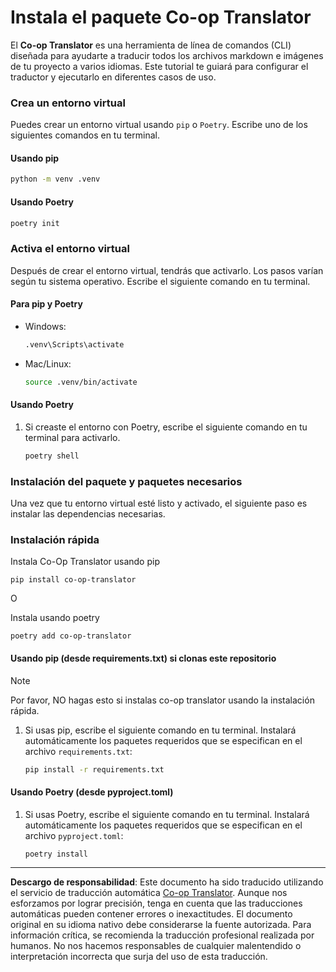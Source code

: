 <!--
CO_OP_TRANSLATOR_METADATA:
{
  "original_hash": "510827ad22a2031a50838919c3594828",
  "translation_date": "2025-10-15T02:11:01+00:00",
  "source_file": "getting_started/command-line-guide/install-package.md",
  "language_code": "es"
}
-->
# Instala el paquete Co-op Translator

El **Co-op Translator** es una herramienta de línea de comandos (CLI) diseñada para ayudarte a traducir todos los archivos markdown e imágenes de tu proyecto a varios idiomas. Este tutorial te guiará para configurar el traductor y ejecutarlo en diferentes casos de uso.

### Crea un entorno virtual

Puedes crear un entorno virtual usando `pip` o `Poetry`. Escribe uno de los siguientes comandos en tu terminal.

#### Usando pip

```bash
python -m venv .venv
```

#### Usando Poetry

```bash
poetry init
```

### Activa el entorno virtual

Después de crear el entorno virtual, tendrás que activarlo. Los pasos varían según tu sistema operativo. Escribe el siguiente comando en tu terminal.

#### Para pip y Poetry

- Windows:

    ```bash
    .venv\Scripts\activate
    ```

- Mac/Linux:

    ```bash
    source .venv/bin/activate
    ```

#### Usando Poetry

1. Si creaste el entorno con Poetry, escribe el siguiente comando en tu terminal para activarlo.

    ```bash
    poetry shell
    ```

### Instalación del paquete y paquetes necesarios

Una vez que tu entorno virtual esté listo y activado, el siguiente paso es instalar las dependencias necesarias.

### Instalación rápida

Instala Co-Op Translator usando pip

```
pip install co-op-translator
```
O 

Instala usando poetry
```
poetry add co-op-translator
```

#### Usando pip (desde requirements.txt) si clonas este repositorio 

> [!NOTE]
> Por favor, NO hagas esto si instalas co-op translator usando la instalación rápida.

1. Si usas pip, escribe el siguiente comando en tu terminal. Instalará automáticamente los paquetes requeridos que se especifican en el archivo `requirements.txt`:

    ```bash
    pip install -r requirements.txt
    ```

#### Usando Poetry (desde pyproject.toml)

1. Si usas Poetry, escribe el siguiente comando en tu terminal. Instalará automáticamente los paquetes requeridos que se especifican en el archivo `pyproject.toml`:

    ```bash
    poetry install
    ```

---

**Descargo de responsabilidad**:
Este documento ha sido traducido utilizando el servicio de traducción automática [Co-op Translator](https://github.com/Azure/co-op-translator). Aunque nos esforzamos por lograr precisión, tenga en cuenta que las traducciones automáticas pueden contener errores o inexactitudes. El documento original en su idioma nativo debe considerarse la fuente autorizada. Para información crítica, se recomienda la traducción profesional realizada por humanos. No nos hacemos responsables de cualquier malentendido o interpretación incorrecta que surja del uso de esta traducción.